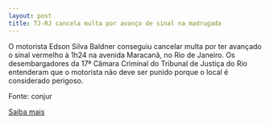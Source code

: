 ```yaml
---
layout: post
title: TJ-RJ cancela multa por avanço de sinal na madrugada
---
```

<p>O motorista Edson Silva Baldner conseguiu cancelar multa por ter avançado o sinal vermelho à 1h24 na avenida Maracanã, no Rio de Janeiro. Os desembargadores da 17ª Câmara Criminal do Tribunal de Justiça do Rio entenderam que o motorista não deve ser punido porque o local é considerado perigoso.</p><p>Fonte: conjur</p><p><a href="http://www.conjur.com.br/2009-mar-06/tj-rj-cancela-multa-avanco-sinal-aerea-risco-madrugada" target="_blank">Saiba mais </a></p>

